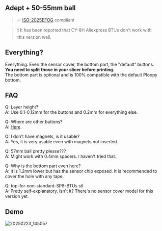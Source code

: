 ## Adept + 50-55mm ball

> ✅ [ISO-2025EFOG](https://github.com/efogdev/ISO-2025EFOG) compliant

> ❗️ It has been reported that CY-8H Aliexpress BTUs don't work with this version well. 

## Everything?

Everything. Even the sensor cover, the bottom part, the "default" buttons. \
**You need to split those in your slicer before printing.** \
The bottom part is optional and is 100% compatible with the default Ploopy bottom.

## FAQ

Q: Layer height? \
A: Use 0.1-0.12mm for the buttons and 0.2mm for everything else.

Q: Where are other buttons? \
A: [Here](https://github.com/adept-anyball/mod/tree/master/buttons).

Q: I don't have magnets, is it usable? \
A: Yes, it is very usable even with magnets not inserted. 

Q: 57mm ball pretty please??? \
A: Might work with 0.4mm spacers. I haven't tried that. 

Q: Why is the bottom part even here? \
A: It is 1.2mm lower but has the sensor chip exposed. It is recommended to cover the hole with any tape. 

Q: top-for-non-standard-SP8-BTUs.stl \
A: Pretty self-explanatory, isn't it? There's no sensor cover model for this version yet.

## Demo

![20250223_145057](https://github.com/user-attachments/assets/8fd066ef-c634-4e23-acab-ad6dea825961)

